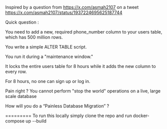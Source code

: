 Inspired by a question from https://x.com/asmah2107
on a tweet https://x.com/asmah2107/status/1937224695625187744

Quick question :

You need to add a new, required phone_number column to your users table, which has 500 million rows.

You write a simple ALTER TABLE script. 

You run it during a "maintenance window." 

It locks the entire users table for 8 hours while it adds the new column to every row.

For 8 hours, no one can sign up or log in. 

Pain right ? You cannot perform "stop the world" operations on a live, large scale database

How will you do a “Painless Database Migration” ?

=========
To run this locally simply clone the repo and run docker-compose up --build

